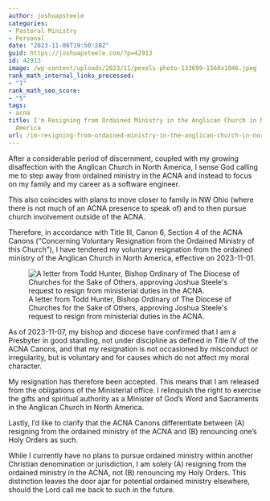 ```yaml
---
author: joshuapsteele
categories:
- Pastoral Ministry
- Personal
date: "2023-11-08T19:50:28Z"
guid: https://joshuapsteele.com/?p=42913
id: 42913
image: /wp-content/uploads/2023/11/pexels-photo-133699-1568x1046.jpeg
rank_math_internal_links_processed:
- "1"
rank_math_seo_score:
- "5"
tags:
- acna
title: I'm Resigning from Ordained Ministry in the Anglican Church in North
  America
url: /im-resigning-from-ordained-ministry-in-the-anglican-church-in-north-america/
---
```


After a considerable period of discernment, coupled with my growing disaffection with the Anglican Church in North America, I sense God calling me to step away from ordained ministry in the ACNA and instead to focus on my family and my career as a software engineer.

This also coincides with plans to move closer to family in NW Ohio (where there is not much of an ACNA presence to speak of) and to then pursue church involvement outside of the ACNA.

Therefore, in accordance with Title III, Canon 6, Section 4 of the ACNA Canons (“Concerning Voluntary Resignation from the Ordained Ministry of this Church”), I have tendered my voluntary resignation from the ordained ministry of the Anglican Church in North America, effective on 2023-11-01.

<figure class="wp-block-image size-full">
  <img src="https://joshuapsteele.com/wp-content/uploads/2023/11/Joshua-Steele-ACNA-Resignation_2023-11-07.jpg" alt="A letter from Todd Hunter, Bishop Ordinary of The Diocese of Churches for the Sake of Others, approving Joshua Steele's request to resign from ministerial duties in the ACNA.">
  <figcaption>A letter from Todd Hunter, Bishop Ordinary of The Diocese of Churches for the Sake of Others, approving Joshua Steele's request to resign from ministerial duties in the ACNA.</figcaption>
</figure>

As of 2023-11-07, my bishop and diocese have confirmed that I am a Presbyter in good standing, not under discipline as defined in Title IV of the ACNA Canons, and that my resignation is not occasioned by misconduct or irregularity, but is voluntary and for causes which do not affect my moral character.

My resignation has therefore been accepted. This means that I am released from the obligations of the Ministerial office. I relinquish the right to exercise the gifts and spiritual authority as a Minister of God’s Word and Sacraments in the Anglican Church in North America.

Lastly, I’d like to clarify that the ACNA Canons differentiate between (A) resigning from the ordained ministry of the ACNA and (B) renouncing one’s Holy Orders as such.

While I currently have no plans to pursue ordained ministry within another Christian denomination or jurisdiction, I am solely (A) resigning from the ordained ministry in the ACNA, not (B) renouncing my Holy Orders. This distinction leaves the door ajar for potential ordained ministry elsewhere, should the Lord call me back to such in the future.